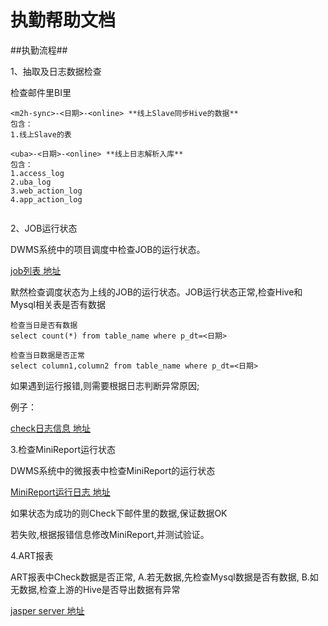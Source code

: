 执勤帮助文档
=====================

##执勤流程##

1、抽取及日志数据检查

检查邮件里BI里


```
<m2h-sync>-<日期>-<online> **线上Slave同步Hive的数据**
包含：
1.线上Slave的表

<uba>-<日期>-<online> **线上日志解析入库**
包含：
1.access_log
2.uba_log
3.web_action_log
4.app_action_log


```

2、JOB运行状态

   DWMS系统中的项目调度中检查JOB的运行状态。
   
   [job列表 地址](http://dw.corp.angejia.com/monitor/findSchedulerListAction)
   
   默然检查调度状态为上线的JOB的运行状态。JOB运行状态正常,检查Hive和Mysql相关表是否有数据
   
   
   ```
   检查当日是否有数据
   select count(*) from table_name where p_dt=<日期>
   
   检查当日数据是否正常
   select column1,column2 from table_name where p_dt=<日期>
   
   ```
     
   如果遇到运行报错,则需要根据日志判断异常原因;
   
   例子：
   
   [check日志信息 地址](http://dw.corp.angejia.com/monitor/getSchedulerJobAction?schedulerId=49)
   
   
3.检查MiniReport运行状态

DWMS系统中的微报表中检查MiniReport的运行状态

[MiniReport运行日志 地址](http://dw.corp.angejia.com/monitor/mini/history/list)

如果状态为成功的则Check下邮件里的数据,保证数据OK

若失败,根据报错信息修改MiniReport,并测试验证。
 

4.ART报表

ART报表中Check数据是否正常,
A.若无数据,先检查Mysql数据是否有数据,
B.如无数据,检查上游的Hive是否导出数据有异常

[jasper server 地址](http://dw.corp.angejia.com/jasperserver/login.html)



